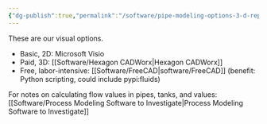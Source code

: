 ```yaml
---
{"dg-publish":true,"permalink":"/software/pipe-modeling-options-3-d-representation/","noteIcon":"","created":"2025-05-20T10:31:34.083-05:00"}
---
```


These are our visual options.
- Basic, 2D: Microsoft Visio
- Paid, 3D: [[Software/Hexagon CADWorx\|Hexagon CADWorx]]
- Free, labor-intensive: [[Software/FreeCAD\|software/FreeCAD]] (benefit: Python scripting, could include pypi:fluids)

For notes on calculating flow values in pipes, tanks, and values: [[Software/Process Modeling Software to Investigate\|Process Modeling Software to Investigate]]
